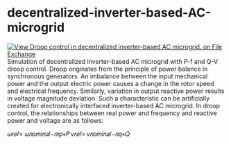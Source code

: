 # decentralized-inverter-based-AC-microgrid
[![View Droop control in decentralized inverter-based AC microgrid. on File Exchange](https://www.mathworks.com/matlabcentral/images/matlab-file-exchange.svg)](https://in.mathworks.com/matlabcentral/fileexchange/106230-droop-control-in-decentralized-inverter-based-ac-microgrid)
Simulation of decentralized inverter-based AC microgrid with P-f and Q-V droop control.
Droop originates from the principle of power balance in synchronous generators. An imbalance between the input mechanical power and the output electric power causes a change in the rotor speed and electrical frequency. Similarly, variation in output reactive power results in voltage magnitude deviation.
Such a characteristic can be artificially created for electronically interfaced inverter-based AC microgrid. In droop control, the relationships between real power and frequency and reactive power and voltage are as follows:

𝜔𝑟𝑒𝑓= 𝜔𝑛𝑜𝑚𝑖𝑛𝑎𝑙−𝑚𝑝∗𝑃
𝑣𝑟𝑒𝑓= 𝑣𝑛𝑜𝑚𝑖𝑛𝑎𝑙−𝑛𝑞∗𝑄
